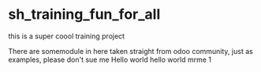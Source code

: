 # sh_training_fun_for_all
this is a super coool training project 

There are somemodule in here taken straight from odoo community, just as examples, please don't sue me
Hello world
hello world mrme 1
